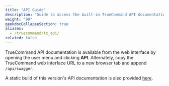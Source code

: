 ```yaml
---
title: "API Guide"
description: "Guide to access the built-in TrueCommand API documentation and link to a static API documentation copy."
weight: "90"
geekdocCollapseSection: true
aliases:
  - /truecommand/tc_api/
related: false
---
```


TrueCommand API documentation is available from the web interface by opening the user menu and clicking **API**.
Alternately, copy the TrueCommand web interface URL to a new browser tab and append `/api/swagger`.

A static build of this version's API documentation is also provided [here](/api/tc_rest_api.html).
